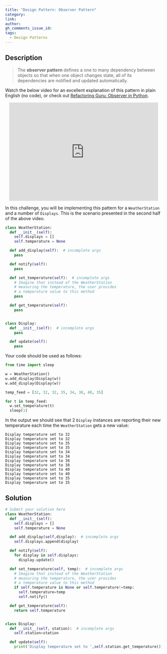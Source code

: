 ```yaml
---
title: "Design Pattern: Observer Pattern"
category:
link:
author:
gh_comments_issue_id:
tags:
  - Design Patterns
---
```


## Description

> The **observer pattern** defines a one to many dependency between objects so that when one object changes state, all of its dependencies are notified and updated automatically.

Watch the below video for an excellent explanation of this pattern in plain English (no code), or check out [Refactoring Guru: Observer in Python](https://refactoring.guru/design-patterns/observer/python/example).

<div style="text-align:center">
<iframe width="95%" height="315" src="https://www.youtube.com/embed/_BpmfnqjgzQ" frameborder="0" allow="accelerometer; autoplay; clipboard-write; encrypted-media; gyroscope; picture-in-picture" allowfullscreen></iframe>
</div>

In this challenge, you will be implementing this pattern for a `WeatherStation` and a number of `Displays`. This is the scenario presented in the second half of the above video.

```python
class WeatherStation:
  def __init__(self):
    self.displays = []
    self.temperature = None

  def add_display(self):  # incomplete args
    pass

  def notify(self):
    pass

  def set_temperature(self):  # incomplete args
    # Imagine that instead of the WeatherStation
    # measuring the temperature, the user provides
    # a temperature value to this method
    pass

  def get_temperature(self):
    pass


class Display:
  def __init__(self):  # incomplete args
    pass

  def update(self):
    pass
```

Your code should be used as follows:
```python
from time import sleep

w = WeatherStation()
w.add_display(Display(w))
w.add_display(Display(w))

temp_feed = [32, 32, 32, 35, 34, 38, 40, 35]

for t in temp_feed:
  w.set_temperature(t)
  sleep(1)
```

In the output we should see that 2 `Display` instances are reporting their new temperature each time the `WeatherStation` gets a new value:
```
Display temperature set to 32
Display temperature set to 32
Display temperature set to 35
Display temperature set to 35
Display temperature set to 34
Display temperature set to 34
Display temperature set to 38
Display temperature set to 38
Display temperature set to 40
Display temperature set to 40
Display temperature set to 35
Display temperature set to 35
```

## Solution

```python
# Submit your solution here
class WeatherStation:
  def __init__(self):
    self.displays = []
    self.temperature = None

  def add_display(self,display):  # incomplete args
    self.displays.append(display)

  def notify(self):
    for display in self.displays:
      display.update()

  def set_temperature(self, temp):  # incomplete args
    # Imagine that instead of the WeatherStation
    # measuring the temperature, the user provides
    # a temperature value to this method
    if self.temperature is None or self.temperature!=temp:
      self.temperature=temp
      self.notify()

  def get_temperature(self):
    return self.temperature


class Display:
  def __init__(self, station):  # incomplete args
    self.station=station

  def update(self):
    print('Display temperature set to ',self.station.get_temperature())
```
